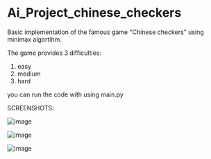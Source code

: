 # Ai_Project_chinese_checkers


Basic implementation of the famous game "Chinese checkers" using minimax algortihm.

The game provides 3 difficulties:
  1. easy
  2. medium
  3. hard
 
 you can run the code with using main.py 
 
 SCREENSHOTS:
 
 
 ![image](https://user-images.githubusercontent.com/60100805/172027490-60bf2a8f-6aca-4a6c-bd20-9fb1a2a6ecd0.png)


![image](https://user-images.githubusercontent.com/60100805/172027499-9b887f28-c87f-4481-bbbf-e6f0f0420e0f.png)

 ![image](https://user-images.githubusercontent.com/60100805/172027498-01e4affb-33e9-4f53-8f86-598b98a4c4f6.png)

